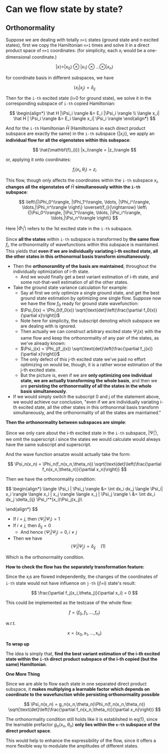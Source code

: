 # Can we flow state by state?

## Orthonormality

Suppose we are dealing with totally `n+1` states (ground state
and n excited states), first we
copy the Hamiltonian `n+1` times and solve it in a
direct product space of `n+1` coordinates: (for simplicity, each $x_i$ would be a one-dimensional coordinate.)

$$
|x\rangle = |x_0\rangle \otimes |x_1\rangle \otimes \ldots \otimes |x_n\rangle
$$

for coordinate basis in different subspaces, we have

$$
\langle x_i|x_j \rangle = \delta_{ij}
$$

Then for the `i-th` excited state (i=0 for ground state), we 
solve it in the corresponding subspace of `i-th` copied Hamiltonian:

$$
\begin{align*}
    \hat H |\Psi_i \rangle &= E_i |\Psi_i \rangle \\
    \langle x_i| \hat H | \Psi_i \rangle &= E_i \langle x_i| \Psi_i \rangle
\end{align*}
$$

And for the `i-th` Hamiltonian $\hat H$ (Hamiltonians in each direct
product subspace are exactly the same) in the `i-th` subspace $\left\{|x_i\rangle\right\}$, we apply an **individual flow for all the
eigenstates within this subspace**:

$$
\hat{\mathbf{f}_{i}} |x_i\rangle = |z_i\rangle
$$

or, applying it onto coordinates:

$$
f_i(x_i,\theta_i) = z_i
$$

This flow, though only affects the coordinates within the
`i-th` subspace $x_i$, **changes all the eigenstates
of** $\hat H$ **simultaneously within the `i-th` subspace**:

$$
\left\{|\Phi_0^i\rangle, |\Phi_1^i\rangle, \ldots, |\Phi_i^i\rangle, \ldots,|\Phi_n^i\rangle \right\} \overset{f_i}{\rightarrow}
\left\{|\Psi_0^i\rangle, |\Psi_1^i\rangle, \ldots, |\Psi_i^i\rangle, \ldots,|\Psi_n^i\rangle \right\}
$$

Here $|\Phi_1^i\rangle$ refers to the 1st excited state in the
`i-th` subspace.

Since **all the states** within `i-th` subspace is transformed
by **the same flow** $f_i$, the orthonormality of wavefunctions
within this subspace is maintained. This yields that **even if
we are individually variating i-th excited state, all the other
states in this orthonormal basis transform simultaneously**.
- Then the **orthonoramlity of the basis are maintained**, throughout
the individually optimization of i-th state.
  - And we would finally get a best variant estimation of i-th
state, and some not-that-well estimation of all the other states.
- Take the ground state variance calculation for example:
  - Say at first we only optimize a single ground state, and get the best ground state estimation by optimizing one single flow. Suppose now we have the flow $f_0$ ready for ground state wavefunction:
  - $\Psi_0(x) = \Phi_0(f_0(x)) \sqrt{\text{det}\left(\frac{\partial f_0(x)}{\partial x}\right)}$
  - Note here for simplicity, the subscript denoting which subspace we are dealing with is ignored.
  - Then actually we can construct arbitrary excited state $\Psi_j(x)$ with the same flow and keep the orthonormality of any pair of the states, as we've already known:
  - $\Psi_j(x) = \Phi_j(f_j(x)) \sqrt{\text{det}\left(\frac{\partial f_j(x)}{\partial x}\right)}$
  - The only defect of this j-th excited state we've paid no effort optimizing on would be, though, it is a rather worse estimation of the j-th excited state.
  - But the picture is, even if we are **only optimizing one individual state, we are actually transforming the whole basis**, and then we are **persisting the orthonormality of all the states in the whole basis simultaneously**.
- If we would simply switch the subscript 0 and j of the statement above, we would achieve our conclusion, "even if we are individually variating i-th excited state, all the other states in this orthonormal basis transform simultaneously, and the orthonormality of all the states are maintained."

**Then the orthonormality between subspaces are simple**:

Since we only care about the i-th excited state in the `i-th`
subspace, $|\Psi_i^i\rangle$, we omit the superscript $i$ since
the states we would calculate would always have the same subscript
and superscript.



And the wave function ansatze would actually take the form:

$$
\Psi_n(x_n) = \Phi_n(f_n(x_n,\theta_n)) \sqrt{\text{det}\left(\frac{\partial f_n(x_n,\theta_n)}{\partial x_n}\right)}
$$

Then we have the orthonormality condition:

$$
\begin{align*}
    \langle \Psi_i | \Psi_j \rangle &= \int dx_i dx_j \langle
            \Psi_i| x_i \rangle \langle x_i | x_j \rangle
            \langle x_j | \Psi_j \rangle \\
            &= \int dx_i dx_j \delta_{ij} \Psi_i^*(x_i)\Psi_j(x_j)\\

\end{align*}
$$

- If $i=j$, then $\langle \Psi_i | \Psi_i \rangle = 1$
- If $i \neq j$, then $\delta_{ij}=0$
  - And hence $\langle \Psi_i | \Psi_j \rangle = 0, i \neq j$
- Then we have
$$
\langle \Psi_i | \Psi_j \rangle = \delta_{ij} \quad (1)
$$

Which is the orthonormality condition.

**How to check the flow has the separately transformation feature:**

Since the $x_i$s are flowed independently, the changes of the coordinates
of `i-th` state would not have influence on `j-th` (j!=i) state's result:

$$
\frac{\partial f_j(x_i,\theta_j)}{\partial x_i} = 0
$$

This could be implemented as the testcase of the whole flow:

$$
f = (f_0,f_1,\ldots,f_n)
$$

w.r.t.

$$
x = (x_0,x_1,\ldots,x_n)
$$

**To wrap up**

The idea is simply that, **find the best variant estimation of the i-th excited state within the `i-th` direct product subspace of the i-th copied (but the same) Hamiltonian**.

**One More Thing**

Since we are able to flow each state in one separated direct product subspace, it **makes multiplying a learnable factor which depends on coordinate to the wavefunction while persisting orthonormality possible**

$$
\Psi_n(x_n) = g_n(x_n,\theta_n)\Phi_n(f_n(x_n,\theta_n)) \sqrt{\text{det}\left(\frac{\partial f_n(x_n,\theta_n)}{\partial x_n}\right)}
$$

The orthonormality condition still holds like it is established in eq(1), since the learnable prefactor $g_n(x_n,\theta_n)$ **only lies within the `n-th` subspace of the direct product space**.

This would help to enhance the expressibility of the flow, since it offers a more flexible way to modulate the amplitudes of different states.

